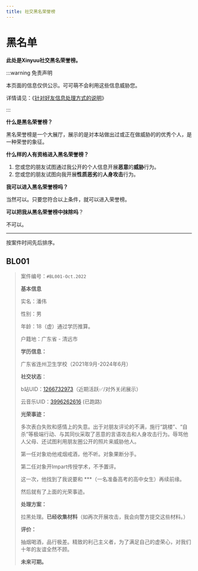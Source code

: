 ```yaml
---
title: 社交黑名荣誉榜
---
```


# 黑名单

**此处是Xinyuu社交黑名荣誉榜。**

:::warning 免责声明

本页面的信息仅供公示。可可萌不会利用这些信息威胁您。

详情请见：《[针对好友信息处理方式的说明](https://www.cocomoe.cn/blackboard/xinyuu/about-privacy/)》

:::

**什么是黑名荣誉榜？**

黑名荣誉榜是一个大展厅，展示的是对本站做出过或正在做威胁的的优秀个人，是一种荣誉的象征。

**什么样的人有资格进入黑名荣誉榜？**

1. 您或您的朋友试图通过我公开的个人信息开展**恶意**的**威胁**行为。
2. 您或您的朋友试图向我开展**性质恶劣**的**人身攻击**行为。

**我可以进入黑名荣誉榜吗？**

当然可以。只要您符合以上条件，就可以进入荣誉榜。

**可以把我从黑名荣誉榜中抹除吗**？

不可以。

------

按案件时间先后排序。

## BL001

> 案件编号：`#BL001-Oct.2022`
>
> **基本信息**
>
> 实名：潘伟
>
> 性别：男
>
> 年龄：18（虚）通过学历推算。
>
> 户籍地：广东省 - 清远市
>
> **学历信息：**
>
> 广东省连州卫生学校（2021年9月-2024年6月）
>
> **社交状态**：
>
> b站UID：[1266732973](https://space.bilibili.com/1266732973)（近期活跃✅/对外关闭展示）
>
> 云音乐UID：[3996262616](https://y.music.163.com/m/user?id=3996262616) (已跑路)
>
> **光荣事迹：**
>
> 多次表白失败和感情上的失意。出于对朋友评论的不满，施行“跳楼”、“自杀”等极端行动、与其同伙采取了恶意的言语攻击和人身攻击行为。辱骂他人父母、还试图利用朋友圈公开的照片来威胁他人。
>
> 第一任对象劝他戒烟戒酒，他不听。对象果断分手。
>
> 第二任对象开Impart传授学术，不予置评。
>
> 这一次，他找到了我说要和 ***（一名准备高考的高中女生）再续前缘。
>
> 然后就有了上面的光荣事迹。
>
> **处理方案：**
>
> 拉黑处理。**已经收集材料**（如再次开展攻击，我会向警方提交这些材料。）
>
> **评价：**
>
> 抽烟喝酒，品行极差。精致的利己主义者，为了满足自己的虚荣心，对我们十年的友谊全然不顾。
>
> **未来可期。**
